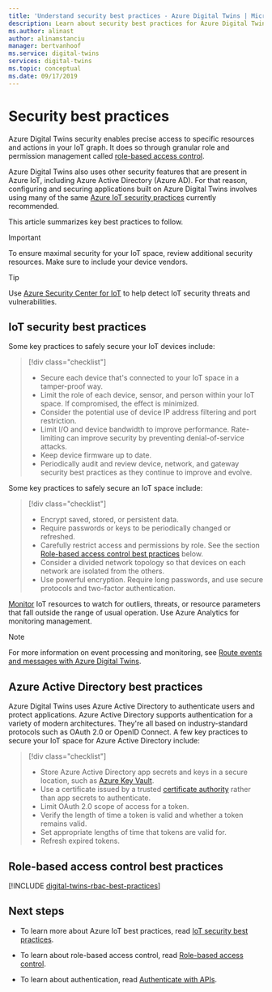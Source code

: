 ```yaml
---
title: 'Understand security best practices - Azure Digital Twins | Microsoft Docs'
description: Learn about security best practices for Azure Digital Twins and the Internet of Things.
ms.author: alinast
author: alinamstanciu
manager: bertvanhoof
ms.service: digital-twins
services: digital-twins
ms.topic: conceptual
ms.date: 09/17/2019
---
```


# Security best practices

Azure Digital Twins security enables precise access to specific resources and actions in your IoT graph. It does so through granular role and permission management called [role-based access control](./security-role-based-access-control.md).

Azure Digital Twins also uses other security features that are present in Azure IoT, including Azure Active Directory (Azure AD). For that reason, configuring and securing applications built on Azure Digital Twins involves using many of the same [Azure IoT security practices](../iot-fundamentals/iot-security-best-practices.md) currently recommended.

This article summarizes key best practices to follow.

> [!IMPORTANT]
> To ensure maximal security for your IoT space, review additional security resources. Make sure to include your device vendors.

> [!TIP]
> Use [Azure Security Center for IoT](https://docs.microsoft.com/azure/asc-for-iot/) to help detect IoT security threats and vulnerabilities.

## IoT security best practices

Some key practices to safely secure your IoT devices include:

> [!div class="checklist"]
> * Secure each device that's connected to your IoT space in a tamper-proof way.
> * Limit the role of each device, sensor, and person within your IoT space. If compromised, the effect is minimized.
> * Consider the potential use of device IP address filtering and port restriction.
> * Limit I/O and device bandwidth to improve performance. Rate-limiting can improve security by preventing denial-of-service attacks.
> * Keep device firmware up to date.
> * Periodically audit and review device, network, and gateway security best practices as they continue to improve and evolve.

Some key practices to safely secure an IoT space include:

> [!div class="checklist"]
> * Encrypt saved, stored, or persistent data.
> * Require passwords or keys to be periodically changed or refreshed.
> * Carefully restrict access and permissions by role. See the section [Role-based access control best practices](#role-based-access-control-best-practices) below.
> * Consider a divided network topology so that devices on each network are isolated from the others.
> * Use powerful encryption. Require long passwords, and use secure protocols and two-factor authentication.

[Monitor](./how-to-configure-monitoring.md) IoT resources to watch for outliers, threats, or resource parameters that fall outside the range of usual operation. Use Azure Analytics for monitoring management.

> [!NOTE]
> For more information on event processing and monitoring, see [Route events and messages with Azure Digital Twins](./concepts-events-routing.md).

## Azure Active Directory best practices

Azure Digital Twins uses Azure Active Directory to authenticate users and protect applications. Azure Active Directory supports authentication for a variety of modern architectures. They're all based on industry-standard protocols such as OAuth 2.0 or OpenID Connect. A few key practices to secure your IoT space for Azure Active Directory include:

> [!div class="checklist"]
> * Store Azure Active Directory app secrets and keys in a secure location, such as [Azure Key Vault](https://azure.microsoft.com/services/key-vault/).
> * Use a certificate issued by a trusted [certificate authority](../active-directory/authentication/active-directory-certificate-based-authentication-get-started.md) rather than app secrets to authenticate.
> * Limit OAuth 2.0 scope of access for a token.
> * Verify the length of time a token is valid and whether a token remains valid.
> * Set appropriate lengths of time that tokens are valid for.
> * Refresh expired tokens.

## Role-based access control best practices

[!INCLUDE [digital-twins-rbac-best-practices](../../includes/digital-twins-rbac-best-practices.md)]

## Next steps

* To learn more about Azure IoT best practices, read [IoT security best practices](../iot-fundamentals/iot-security-best-practices.md).

* To learn about role-based access control, read [Role-based access control](./security-role-based-access-control.md).

* To learn about authentication, read [Authenticate with APIs](./security-authenticating-apis.md).